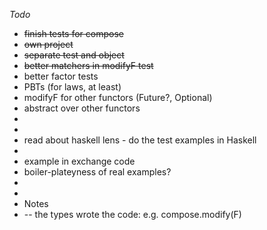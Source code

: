  _Todo_
 * ~~finish tests for compose~~
 * ~~own project~~
 * ~~separate test and object~~
 * ~~better matchers in modifyF test~~
 * better factor tests
 * PBTs (for laws, at least)
 * modifyF for other functors (Future?, Optional)
 * abstract over other functors
 *
 *
 * read about haskell lens - do the test examples in Haskell
 *
 * example in exchange code
 * boiler-plateyness of real examples?
 *
 *
 * Notes
 * -- the types wrote the code: e.g. compose.modify(F)
 